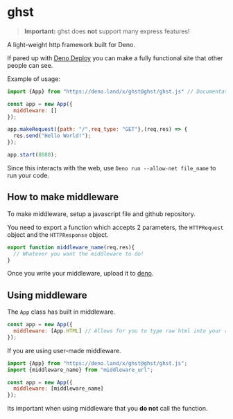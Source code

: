# ghst
> **Important:** ghst does **not** support many express features!

A light-weight http framework built for Deno.

If pared up with [Deno Deploy](https://deno.com/deploy/) you can make a fully functional site that other people can see.

Example of usage:
```js
import {App} from "https://deno.land/x/ghst@ghst/ghst.js" // Documentation can be found at https://doc.deno.land/https/deno.land/x/ghst@ghst/ghst.js

const app = new App({
  middleware: []
});

app.makeRequest({path: "/",req_type: "GET"},(req,res) => {
  res.send("Hello World!");
});

app.start(8080);
```

Since this interacts with the web, use `Deno run --allow-net file_name` to run your code.

## How to make middleware
To make middleware, setup a javascript file and github repository.

You need to export a function which accepts 2 parameters, the `HTTPRequest` object and the `HTTPResponse` object.
```js
export function middleware_name(req,res){
  // Whatever you want the middleware to do!
}
```

Once you write your middleware, upload it to [deno](https://deno.land/x).

## Using middleware
The `App` class has built in middleware.
```js
const app = new App({
  middleware: [App.HTML] // Allows for you to type raw html into your res.send()
});
```

If you are using user-made middleware.
```js
import {App} from "https://deno.land/x/ghst@ghst/ghst.js";
import {middleware_name} from "middleware_url";

const app = new App({
  middleware: [middleware_name]
});
```

Its important when using middleware that you **do not** call the function.
